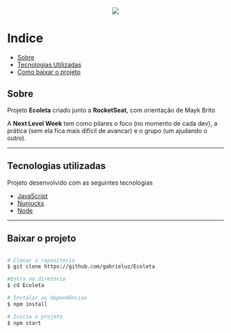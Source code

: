 <h1 align="center">
<img src="https://ik.imagekit.io/bzw0ybymdr/logo_1YiHLRLXZ.svg">
</h1>

# Indice

- [Sobre](#-sobre)
- [Tecnologias Utilizadas](#-tecnologias-utilizadas)
- [Como baixar o projeto](#-baixar-o-projeto)


## Sobre

  Projeto **Ecoleta**  criado junto a **RocketSeat**, 
com orientação de Mayk Brito


A **Next Level Week** tem como pilares o foco (no momento de cada dev), a prática (sem ela fica mais difícil de avancar) e o grupo (um ajudando o outro).

---

## Tecnologias utilizadas

Projeto desenvolvido com as seguintes tecnologias

- [JavaScript](https://devdocs.io/javascript/)
- [Nunjucks](https://mozilla.github.io/nunjucks/)
- [Node](https://nodejs.org/en/docs/)

---

## Baixar o projeto

```bash

# Clonar o repositório
$ git clone https://github.com/gabrieluz/Ecoleta

#Entra no diretório
$ cd Ecoleta

# Instalar as dependências
$ npm install

# Inicia o projeto
$ npm start

```


